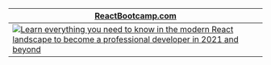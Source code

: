 <div align="center">
  <table border="0" cellspacing="0" cellpadding="0">
    <thead>
      <tr>
        <th>
          <strong><a href="https://bit.ly/the-react-bootcamp">ReactBootcamp.com</a></strong>
        </th>
      </tr>
    </thead>
    <tbody>
      <tr>
        <td>
          <a href="https://bit.ly/the-react-bootcamp">
            <img
              alt="Learn everything you need to know in the modern React landscape to become a professional developer in 2021 and beyond"
              src="https://reactbootcamp.com/assets/img/cover.png"
            />
          </a>
        </td>
      </tr>
    </tbody>
  </table>
</div>
